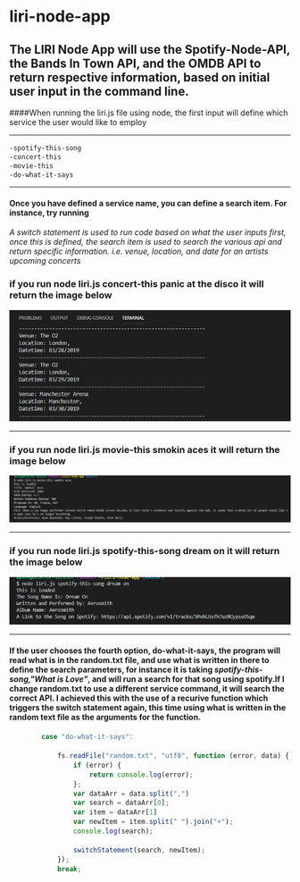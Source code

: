 # liri-node-app

## The LIRI Node App will use the Spotify-Node-API, the Bands In Town API, and the OMDB API to return respective information, based on initial user input in the command line.

####When running the liri.js file using node, the first input will define which service the user would like to employ

------------------------

    -spotify-this-song
    -concert-this
    -movie-this
    -do-what-it-says

------------------------

#### Once you have defined a service name, you can define a search item. For instance, try running


*A switch statement is used to run code based on what the user inputs first, once this is defined, the search item is used to search the various api and return specific information. i.e. venue, location, and date for an artists upcoming concerts*

### if you run node liri.js concert-this panic at the disco it will return the image below

![concert-this-return](images\concert-this_return.png)


-----------------------------------------------------------

### if you run node liri.js movie-this smokin aces it will return the image below

![movie-this-return](images\movie-this_return.png)


-----------------------------------------------------------

### if you run node liri.js spotify-this-song dream on it will return the image below

![spotify-this-song-return](images\spotify-this-song_return.png)


-----------------------------------------------------------


#### If the user chooses the fourth option, do-what-it-says, the program will read what is in the random.txt file, and use what is written in there to define the search parameters, for instance it is taking *spotify-this-song,"What is Love"*, and will run a search for that song using spotify.If I change random.txt to use a different service command, it will search the correct API. I achieved this with the use of a recurive function which triggers the switch statement again, this time using what is written in the random text file as the arguments for the function.

```js
        case "do-what-it-says":

            fs.readFile("random.txt", "utf8", function (error, data) {
                if (error) {
                    return console.log(error);
                };
                var dataArr = data.split(",")
                var search = dataArr[0];
                var item = dataArr[1]
                var newItem = item.split(" ").join("+");
                console.log(search);

                switchStatement(search, newItem);
            });
            break;
```

